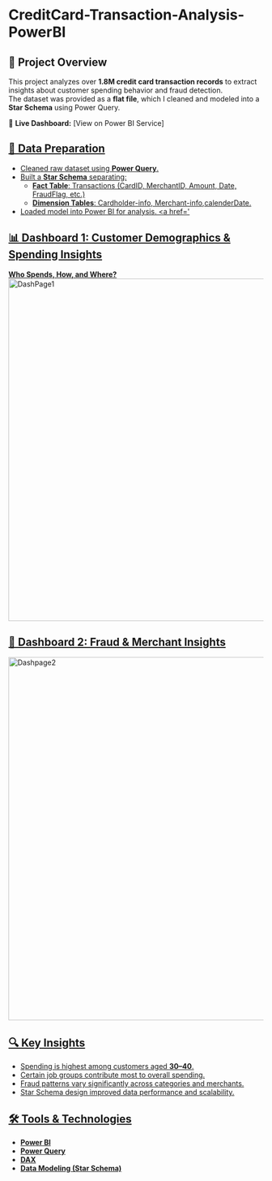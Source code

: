 # CreditCard-Transaction-Analysis-PowerBI

## 📘 Project Overview
This project analyzes over **1.8M credit card transaction records** to extract insights about customer spending behavior and fraud detection.  
The dataset was provided as a **flat file**, which I cleaned and modeled into a **Star Schema** using Power Query.

🔗 **Live Dashboard:** [View on Power BI Service] 
<a href="https://app.powerbi.com/viewr=eyJrIjoiYzlhZjM4NGMtNGI2ZS00YTJkLTk1YWYtZDI5OGE2MGEyYzAzIiwidCI6IjJiYjZlNWJjLWMxMDktNDdmYi05NDMzLWMxYzZmNGZhMzNmZiIsImMiOjl9">

## 🧩 Data Preparation
- Cleaned raw dataset using **Power Query**.
- Built a **Star Schema** separating:
  - **Fact Table**: Transactions (CardID, MerchantID, Amount, Date, FraudFlag, etc.)
  - **Dimension Tables**: Cardholder-info, Merchant-info,calenderDate.
- Loaded model into Power BI for analysis.
  <a href='

## 📊 Dashboard 1: Customer Demographics & Spending Insights  
**Who Spends, How, and Where?**
<img width="1514" height="675" alt="DashPage1" src="https://github.com/user-attachments/assets/ecb2997c-6a3e-4ea6-8b8b-0a3cdf634705" />


## 🧠 Dashboard 2: Fraud & Merchant Insights
<img width="1495" height="716" alt="Dashpage2" src="https://github.com/user-attachments/assets/bc5e3f74-1140-439a-be7b-343db9950133" />


## 🔍 Key Insights
- Spending is highest among customers aged **30–40**.  
- Certain job groups contribute most to overall spending.  
- Fraud patterns vary significantly across categories and merchants.  
- Star Schema design improved data performance and scalability.

## 🛠️ Tools & Technologies
- **Power BI**
- **Power Query**
- **DAX**
- **Data Modeling (Star Schema)**
